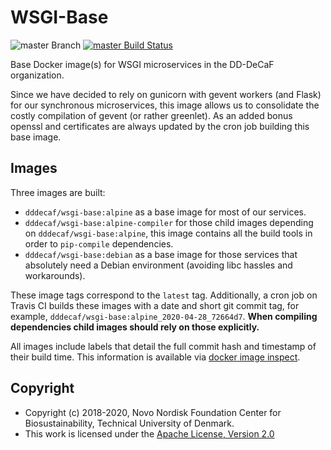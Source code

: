# WSGI-Base

![master Branch](https://img.shields.io/badge/branch-master-blue.svg)
[![master Build Status](https://travis-ci.org/DD-DeCaF/wsgi-base.svg?branch=master)](https://travis-ci.org/DD-DeCaF/wsgi-base)

Base Docker image(s) for WSGI microservices in the DD-DeCaF organization.

Since we have decided to rely on gunicorn with gevent workers (and Flask) for
our synchronous microservices, this image allows us to consolidate the costly
compilation of gevent (or rather greenlet). As an added bonus openssl and
certificates are always updated by the cron job building this base image.

## Images

Three images are built:

* `dddecaf/wsgi-base:alpine` as a base image for most of our services.
* `dddecaf/wsgi-base:alpine-compiler` for those child images depending on
    `dddecaf/wsgi-base:alpine`, this image contains all the build tools in order to
    `pip-compile` dependencies.
* `dddecaf/wsgi-base:debian` as a base image for those services that absolutely need
    a Debian environment (avoiding libc hassles and workarounds).

These image tags correspond to the `latest` tag. Additionally, a cron job on
Travis CI builds these images with a date and short git commit tag, for example,
`dddecaf/wsgi-base:alpine_2020-04-28_72664d7`. **When compiling dependencies
child images should rely on those explicitly.**

All images include labels that detail the full commit hash and timestamp of
their build time. This information is available via [docker image
inspect](https://docs.docker.com/engine/reference/commandline/image_inspect/).

## Copyright

* Copyright (c) 2018-2020, Novo Nordisk Foundation Center for Biosustainability,
  Technical University of Denmark.
* This work is licensed under the [Apache License, Version 2.0](LICENSE)
